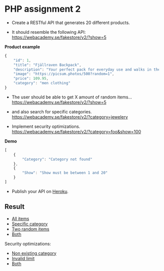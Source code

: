 # PHP assignment 2

* Create a RESTful API that generates 20 different products.

* It should resemble the following API:
https://webacademy.se/fakestore/v2/?show=5

**Product example**
```javascript
{
    "id": 1,
    "title": "Fjällraven Backpack",
    "description": "Your perfect pack for everyday use and walks in the forest."
    "image": "https://picsum.photos/500?random=1",
    "price": 109.95,
    "category": "men clothing"
}
```

* The user should be able to get X amount of random items...
https://webacademy.se/fakestore/v2/?show=5

* and also search for specific categories.
https://webacademy.se/fakestore/v2/?category=jewelery

* Implement security optimizations.
https://webacademy.se/fakestore/v2/?category=foo&show=100

**Demo**
```javascript
[
    {
        "Category": "Category not found"
    },
    {
        "Show": "Show must be between 1 and 20"
    }
]
```

* Publish your API on [Heroku](https://heroku.com/).


## Result

* [All items](https://php-assignment-2-dino.herokuapp.com/)
* [Specific category](https://php-assignment-2-dino.herokuapp.com/?category=headphones)
* [Two random items](https://php-assignment-2-dino.herokuapp.com/?limit=2)
* [Both](https://php-assignment-2-dino.herokuapp.com/?category=headphones&limit=2)

Security optimizations:
* [Non existing category](https://php-assignment-2-dino.herokuapp.com/?category=headph)
* [Invalid limit](https://php-assignment-2-dino.herokuapp.com/?limit=0)
* [Both](https://php-assignment-2-dino.herokuapp.com/?category=headph&limit=0)